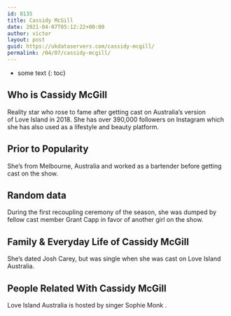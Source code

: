 ```yaml
---
id: 8135
title: Cassidy McGill
date: 2021-04-07T05:12:22+00:00
author: victor
layout: post
guid: https://ukdataservers.com/cassidy-mcgill/
permalink: /04/07/cassidy-mcgill/
---
```


* some text
{: toc}


## Who is Cassidy McGill



Reality star who rose to fame after getting cast on Australia&#8217;s version of Love Island in 2018. She has over 390,000 followers on Instagram which she has also used as a lifestyle and beauty platform. 

                
                
                
## Prior to Popularity



She&#8217;s from Melbourne, Australia and worked as a bartender before getting cast on the show.

                
                
                
## Random data



During the first recoupling ceremony of the season, she was dumped by fellow cast member Grant Capp in favor of another girl on the show.

                
                
                
## Family & Everyday Life of Cassidy McGill



She&#8217;s dated Josh Carey, but was single when she was cast on Love Island Australia.

                
                
                
## People Related With Cassidy McGill



Love Island Australia is hosted by singer Sophie Monk .

                
              
            
          
          
          